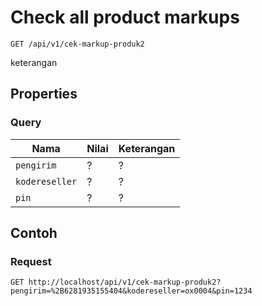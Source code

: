 # Check all product markups
```http
GET /api/v1/cek-markup-produk2
```
keterangan
## Properties
### Query
Nama  | Nilai | Keterangan
--- | --- | ---
<code>pengirim</code> | ? | ?
<code>kodereseller</code> | ? | ?
<code>pin</code> | ? | ?

## Contoh

### Request
```http
GET http://localhost/api/v1/cek-markup-produk2?pengirim=%2B6281935155404&kodereseller=ox0004&pin=1234
```
